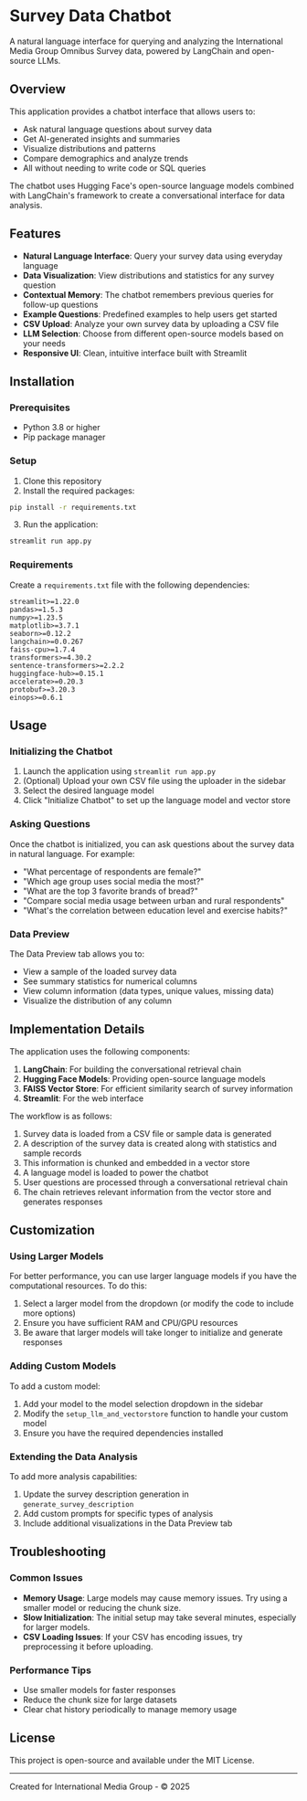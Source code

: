 # Survey Data Chatbot

A natural language interface for querying and analyzing the International Media Group Omnibus Survey data, powered by LangChain and open-source LLMs.

## Overview

This application provides a chatbot interface that allows users to:

- Ask natural language questions about survey data
- Get AI-generated insights and summaries
- Visualize distributions and patterns
- Compare demographics and analyze trends
- All without needing to write code or SQL queries

The chatbot uses Hugging Face's open-source language models combined with LangChain's framework to create a conversational interface for data analysis.

## Features

- **Natural Language Interface**: Query your survey data using everyday language
- **Data Visualization**: View distributions and statistics for any survey question
- **Contextual Memory**: The chatbot remembers previous queries for follow-up questions
- **Example Questions**: Predefined examples to help users get started
- **CSV Upload**: Analyze your own survey data by uploading a CSV file
- **LLM Selection**: Choose from different open-source models based on your needs
- **Responsive UI**: Clean, intuitive interface built with Streamlit

## Installation

### Prerequisites

- Python 3.8 or higher
- Pip package manager

### Setup

1. Clone this repository
2. Install the required packages:

```bash
pip install -r requirements.txt
```

3. Run the application:

```bash
streamlit run app.py
```

### Requirements

Create a `requirements.txt` file with the following dependencies:

```
streamlit>=1.22.0
pandas>=1.5.3
numpy>=1.23.5
matplotlib>=3.7.1
seaborn>=0.12.2
langchain>=0.0.267
faiss-cpu>=1.7.4
transformers>=4.30.2
sentence-transformers>=2.2.2
huggingface-hub>=0.15.1
accelerate>=0.20.3
protobuf>=3.20.3
einops>=0.6.1
```

## Usage

### Initializing the Chatbot

1. Launch the application using `streamlit run app.py`
2. (Optional) Upload your own CSV file using the uploader in the sidebar
3. Select the desired language model
4. Click "Initialize Chatbot" to set up the language model and vector store

### Asking Questions

Once the chatbot is initialized, you can ask questions about the survey data in natural language. For example:

- "What percentage of respondents are female?"
- "Which age group uses social media the most?"
- "What are the top 3 favorite brands of bread?"
- "Compare social media usage between urban and rural respondents"
- "What's the correlation between education level and exercise habits?"

### Data Preview

The Data Preview tab allows you to:

- View a sample of the loaded survey data
- See summary statistics for numerical columns
- View column information (data types, unique values, missing data)
- Visualize the distribution of any column

## Implementation Details

The application uses the following components:

1. **LangChain**: For building the conversational retrieval chain
2. **Hugging Face Models**: Providing open-source language models
3. **FAISS Vector Store**: For efficient similarity search of survey information
4. **Streamlit**: For the web interface

The workflow is as follows:

1. Survey data is loaded from a CSV file or sample data is generated
2. A description of the survey data is created along with statistics and sample records
3. This information is chunked and embedded in a vector store
4. A language model is loaded to power the chatbot
5. User questions are processed through a conversational retrieval chain
6. The chain retrieves relevant information from the vector store and generates responses

## Customization

### Using Larger Models

For better performance, you can use larger language models if you have the computational resources. To do this:

1. Select a larger model from the dropdown (or modify the code to include more options)
2. Ensure you have sufficient RAM and CPU/GPU resources
3. Be aware that larger models will take longer to initialize and generate responses

### Adding Custom Models

To add a custom model:

1. Add your model to the model selection dropdown in the sidebar
2. Modify the `setup_llm_and_vectorstore` function to handle your custom model
3. Ensure you have the required dependencies installed

### Extending the Data Analysis

To add more analysis capabilities:

1. Update the survey description generation in `generate_survey_description`
2. Add custom prompts for specific types of analysis
3. Include additional visualizations in the Data Preview tab

## Troubleshooting

### Common Issues

- **Memory Usage**: Large models may cause memory issues. Try using a smaller model or reducing the chunk size.
- **Slow Initialization**: The initial setup may take several minutes, especially for larger models.
- **CSV Loading Issues**: If your CSV has encoding issues, try preprocessing it before uploading.

### Performance Tips

- Use smaller models for faster responses
- Reduce the chunk size for large datasets
- Clear chat history periodically to manage memory usage

## License

This project is open-source and available under the MIT License.

---

Created for International Media Group - © 2025
